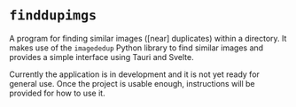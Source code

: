 # `finddupimgs`

A program for finding similar images (\[near\] duplicates) within a directory. It makes use of the `imagededup` Python library to find similar images and provides a simple interface using Tauri and Svelte.

Currently the application is in development and it is not yet ready for general use. Once the project is usable enough, instructions will be provided for how to use it.
